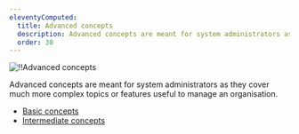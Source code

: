 ```yaml
---
eleventyComputed:
  title: Advanced concepts
  description: Advanced concepts are meant for system administrators as they cover much more complex topics or features useful to manage an organisation.
  order: 30
---
```

![!!Advanced concepts](https://cdnweb.devolutions.net/docs/MARKETING_sysadminotaur-103-quantum-backup.png)

Advanced concepts are meant for system administrators as they cover much more complex topics or features useful to manage an organisation.

* [Basic concepts](/rdm/windows/concepts/basic-concepts/)
* [Intermediate concepts](/rdm/windows/concepts/intermediate-concepts/)